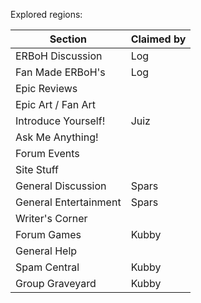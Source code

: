 Explored regions:


| Section               | Claimed by |
| --------------------- | ---------- |
| ERBoH Discussion      | Log        |
| Fan Made ERBoH's      | Log        |
| Epic Reviews          |            |
| Epic Art / Fan Art    |            |
| Introduce Yourself!   | Juiz       |
| Ask Me Anything!      |            |
| Forum Events          |            |
| Site Stuff            |            |
| General Discussion    | Spars      |
| General Entertainment | Spars      |
| Writer's Corner       |            |
| Forum Games           | Kubby      |
| General Help          |            |
| Spam Central          | Kubby      |
| Group Graveyard       | Kubby      |
